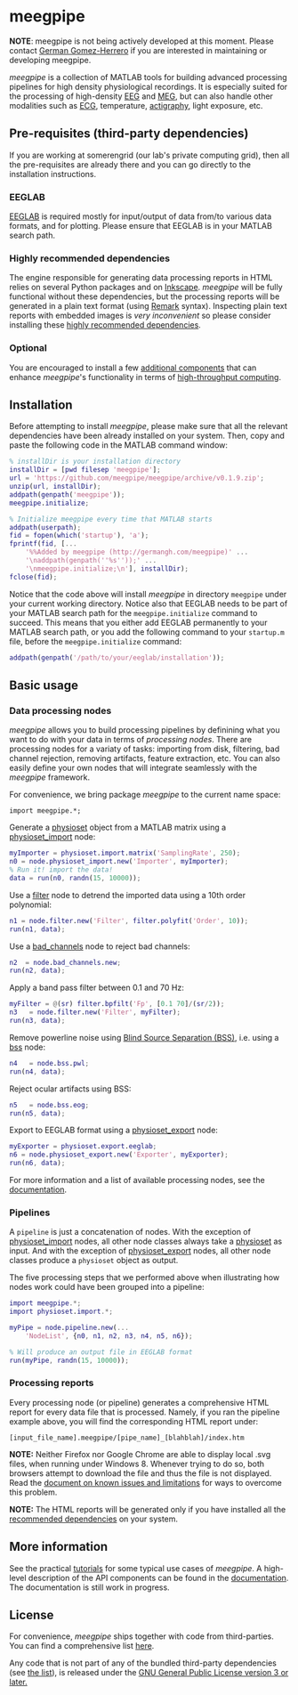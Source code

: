meegpipe
========

__NOTE__: meegpipe is not being actively developed at this moment. Please contact 
[German Gomez-Herrero](german.gomezherrero@gmail.com) if you are interested in
maintaining or developing meegpipe.


_meegpipe_ is a collection of MATLAB tools for building advanced processing
pipelines for high density physiological recordings. It is especially
suited for the processing of high-density [EEG][eeg] and [MEG][meg],
but can also handle other modalities such as [ECG][ecg], temperature,
[actigraphy][acti], light exposure, etc.


[gg]: https://groups.google.com/forum/#!forum/meegpipe
[ggh]: http://germangh.com
[eeg]: http://en.wikipedia.org/wiki/Electroencephalography
[meg]: http://en.wikipedia.org/wiki/Magnetoencephalography
[ecg]: http://en.wikipedia.org/wiki/Electrocardiography
[acti]: http://en.wikipedia.org/wiki/Actigraphy


## Pre-requisites (third-party dependencies)

If you are working at somerengrid (our lab's private computing grid), then
all the pre-requisites are already there and you can go directly to the
installation instructions.


### EEGLAB

[EEGLAB][eeglab] is required mostly for input/output of data from/to
 various data formats, and for plotting. Please ensure that EEGLAB is in
your MATLAB search path.

[meegpipecfg]: http://github.com/meegpipe/meegpipe/blob/master/%2Bmeegpipe/meegpipe.ini
[ftrip]: http://fieldtrip.fcdonders.nl/
[eeglab]: http://sccn.ucsd.edu/eeglab/
[fileio]: http://fieldtrip.fcdonders.nl/development/fileio
[matlab-package]: http://www.mathworks.nl/help/matlab/matlab_oop/scoping-classes-with-packages.html

### Highly recommended dependencies

The engine responsible for generating data processing reports in HTML
relies on several Python packages and on [Inkscape][inkscape]. _meegpipe_ will
 be fully functional without these dependencies, but the processing reports
will be generated in a plain text format (using [Remark][remark] syntax).
Inspecting plain text reports with embedded images is _very inconvenient_
so please consider installing these [highly recommended dependencies][recommended-dep].

[remark]: http://kaba.hilvi.org/remark/remark.htm
[recommended-dep]: https://github.com/meegpipe/meegpipe/blob/master/recommended.md
[inkscape]: http://www.inkscape.org/en/


### Optional

You are encouraged to install a few [additional components][optional] that
can enhance _meegpipe_'s functionality in terms of
[high-throughput computing][ht-comp].


[ht-comp]: http://en.wikipedia.org/wiki/High-throughput_computing
[optional]: https://github.com/meegpipe/meegpipe/blob/master/optional.md
[gc]: http://www.google.com/chrome



## Installation

Before attempting to install _meegpipe_, please make sure that all the 
relevant dependencies have been already installed on your system. Then, 
copy and paste the following code in the MATLAB command window:

````matlab
% installDir is your installation directory
installDir = [pwd filesep 'meegpipe'];
url = 'https://github.com/meegpipe/meegpipe/archive/v0.1.9.zip';
unzip(url, installDir);
addpath(genpath('meegpipe'));
meegpipe.initialize;

% Initialize meegpipe every time that MATLAB starts
addpath(userpath);
fid = fopen(which('startup'), 'a');
fprintf(fid, [...
    '%%Added by meegpipe (http://germangh.com/meegpipe)' ...
    '\naddpath(genpath(''%s''));' ...
    '\nmeegpipe.initialize;\n'], installDir);
fclose(fid);
````

Notice that the code above will install _meegpipe_ in directory `meegpipe`
under your current working directory. Notice also that EEGLAB needs to be
part of your MATLAB search path for the `meegpipe.initialize` command to
 succeed. This means that you either add EEGLAB permanently to your MATLAB
search path, or you add the following command to your `startup.m` file,
before the `meegpipe.initialize` command:

````matlab
addpath(genpath('/path/to/your/eeglab/installation'));
````


## Basic usage


### Data processing nodes

_meegpipe_ allows you to build processing pipelines by definining what you
want to do with your data in terms of _processing nodes_. There are
processing nodes for a variaty of tasks: importing from disk, filtering,
bad channel rejection, removing artifacts, feature extraction, etc. You can
also easily define your own nodes that will integrate seamlessly with
the _meegpipe_ framework.

For convenience, we bring package _meegpipe_ to the current name space:

````
import meegpipe.*;
````

Generate a [physioset][physioset] object from a MATLAB matrix using a
[physioset_import][physioset_import_node] node:

[physioset]: https://github.com/meegpipe/meegpipe/blob/master/%2Bphysioset/%40physioset/README.md
[physioset_import_node]: https://github.com/meegpipe/meegpipe/blob/master/%2Bmeegpipe/%2Bnode/%2Bphysioset_import/README.md

````matlab
myImporter = physioset.import.matrix('SamplingRate', 250);
n0 = node.physioset_import.new('Importer', myImporter);
% Run it! import the data!
data = run(n0, randn(15, 10000));
````

Use a [filter][filter-node] node to detrend the imported data using a 10th
 order polynomial:

[filter-node]: https://github.com/meegpipe/meegpipe/blob/master/%2Bmeegpipe/%2Bnode/%2Bfilter/README.md

````matlab
n1 = node.filter.new('Filter', filter.polyfit('Order', 10));
run(n1, data);
````

Use a [bad_channels][bad_channels-node] node to reject bad channels:

[bad_channels-node]: https://github.com/meegpipe/meegpipe/blob/master/%2Bmeegpipe/%2Bnode/%2Bbad_channels/README.md

````matlab
n2  = node.bad_channels.new;
run(n2, data);
````
Apply a band pass filter between 0.1 and 70 Hz:

````matlab
myFilter = @(sr) filter.bpfilt('Fp', [0.1 70]/(sr/2));
n3   = node.filter.new('Filter', myFilter);
run(n3, data);
````

Remove powerline noise using [Blind Source Separation (BSS)][bss], i.e.
using a [bss][bss-node] node:

[bss-node]: https://github.com/meegpipe/meegpipe/tree/master/%2Bmeegpipe/%2Bnode/%2Bbss/README.md
[bss]: http://en.wikipedia.org/wiki/Blind_signal_separation

````matlab
n4   = node.bss.pwl;
run(n4, data);
````

Reject ocular artifacts using BSS:

````matlab
n5   = node.bss.eog;
run(n5, data);
````

Export to EEGLAB format using a [physioset_export][physioset_export-node]
node:

[physioset_export-node]: https://github.com/meegpipe/meegpipe/tree/master/%2Bmeegpipe/%2Bnode/%2Bphysioset_export/README.md

````matlab
myExporter = physioset.export.eeglab;
n6 = node.physioset_export.new('Exporter', myExporter);
run(n6, data);
````

For more information and a list of available processing nodes, see the
[documentation][nodes-docs].

[wiki-ref]: http://en.wikipedia.org/wiki/Reference_(computer_science)
[nodes-docs]: http://github.com/meegpipe/meegpipe/blob/master/+meegpipe/+node/README.md


### Pipelines

A `pipeline` is just a concatenation of nodes. With the exception of
[physioset_import][node-physioset_import] nodes, all other node classes always
take a [physioset][physioset] as input. And with the exception of
[physioset_export][node-physioset_export] nodes, all other node classes produce a
`physioset` object as output.

The five processing steps that we performed above when illustrating how nodes
work could have been grouped into a pipeline:

[node-physioset_import]: https://github.com/meegpipe/meegpipe/blob/master/%2Bmeegpipe/%2Bnode/%2Bphysioset_import/%40physioset_import/physioset_import.m
[node-physioset_export]: https://github.com/meegpipe/meegpipe/blob/master/%2Bmeegpipe/%2Bnode/%2Bphysioset_export/%40physioset_export/physioset_export.m

````matlab
import meegpipe.*;
import physioset.import.*;

myPipe = node.pipeline.new(...
    'NodeList', {n0, n1, n2, n3, n4, n5, n6});

% Will produce an output file in EEGLAB format
run(myPipe, randn(15, 10000));

````

### Processing reports

Every processing node (or pipeline) generates a comprehensive HTML report
 for every data file that is processed. Namely, if you ran the pipeline
example above, you will find the corresponding HTML report under:


    [input_file_name].meegpipe/[pipe_name]_[blahblah]/index.htm


__NOTE:__ Neither Firefox nor Google Chrome are able to display local .svg
 files, when running under Windows 8. Whenever trying to do so, both
 browsers attempt to download the file and thus the file is not displayed.
Read the [document on known issues and limitations][issues] for ways to
 overcome this problem.

[issues]: https://github.com/meegpipe/meegpipe/blob/master/issues.md


__NOTE:__ The HTML reports will be generated only if you have installed all
the [recommended dependencies][recommended-dep] on your system.




## More information

See the practical [tutorials](http://github.com/meegpipe/meegpipe/tree/master/tutorials/README.md)
for some typical use cases of _meegpipe_. A high-level description of the API components
can be found in the [documentation][doc-main]. The documentation is still
work in progress.

[doc-main]: https://github.com/meegpipe/meegpipe/blob/master/%2Bmeegpipe/README.md



## License

For convenience, _meegpipe_ ships together with code from third-parties.
You can find a comprehensive list [here][attribution].

[attribution]: https://github.com/meegpipe/meegpipe/blob/master/attribution.md


Any code that is not part of any of the bundled third-party dependencies
(see [the list][attribution]), is released under the
[GNU General Public License version 3 or
later.](http://www.gnu.org/licenses/gpl.txt)

